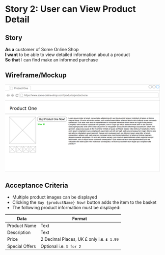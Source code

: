 # Story 2: User can View Product Detail

## Story
**As a** customer of Some Online Shop  
**I want** to be able to view detailed information about a product  
**So that** I can find make an informed purchase

## Wireframe/Mockup
![story one wireframe](../../images/story-2.png)

## Acceptance Criteria
* Multiple product images can be displayed
* Clicking the `Buy {productName} Now!` button adds the item to the basket
* The following product information must be displayed:

| Data           | Format                                    |
| -------------- | ----------------------------------------- |
| Product Name   | Text                                      |
| Description    | Text                                      |
| Price          | 2 Decimal Places, UK £ only i.e. `£ 1.99` |
| Special Offers | Optional i.e. `3 for 2`                   |